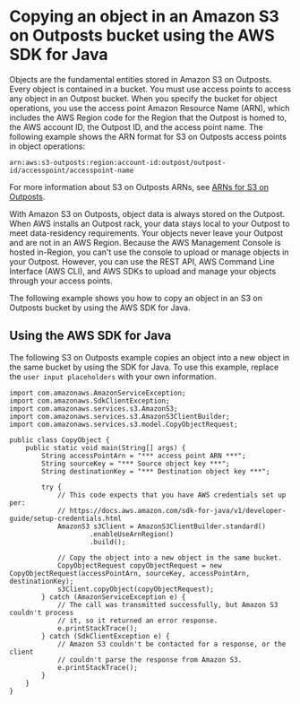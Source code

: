 # Copying an object in an Amazon S3 on Outposts bucket using the AWS SDK for Java<a name="S3OutpostsCopyObject"></a>

Objects are the fundamental entities stored in Amazon S3 on Outposts\. Every object is contained in a bucket\. You must use access points to access any object in an Outpost bucket\. When you specify the bucket for object operations, you use the access point Amazon Resource Name \(ARN\), which includes the AWS Region code for the Region that the Outpost is homed to, the AWS account ID, the Outpost ID, and the access point name\. The following example shows the ARN format for S3 on Outposts access points in object operations:

```
arn:aws:s3-outposts:region:account-id:outpost/outpost-id/accesspoint/accesspoint-name
```

For more information about S3 on Outposts ARNs, see [ARNs for S3 on Outposts](S3OutpostsIAM.md#S3OutpostsARN)\.

With Amazon S3 on Outposts, object data is always stored on the Outpost\. When AWS installs an Outpost rack, your data stays local to your Outpost to meet data\-residency requirements\. Your objects never leave your Outpost and are not in an AWS Region\. Because the AWS Management Console is hosted in\-Region, you can't use the console to upload or manage objects in your Outpost\. However, you can use the REST API, AWS Command Line Interface \(AWS CLI\), and AWS SDKs to upload and manage your objects through your access points\.

The following example shows you how to copy an object in an S3 on Outposts bucket by using the AWS SDK for Java\.

## Using the AWS SDK for Java<a name="S3OutpostsCopyObjectJava"></a>

The following S3 on Outposts example copies an object into a new object in the same bucket by using the SDK for Java\. To use this example, replace the `user input placeholders` with your own information\.

```
import com.amazonaws.AmazonServiceException;
import com.amazonaws.SdkClientException;
import com.amazonaws.services.s3.AmazonS3;
import com.amazonaws.services.s3.AmazonS3ClientBuilder;
import com.amazonaws.services.s3.model.CopyObjectRequest;

public class CopyObject {
    public static void main(String[] args) {
        String accessPointArn = "*** access point ARN ***";
        String sourceKey = "*** Source object key ***";
        String destinationKey = "*** Destination object key ***";

        try {
            // This code expects that you have AWS credentials set up per:
            // https://docs.aws.amazon.com/sdk-for-java/v1/developer-guide/setup-credentials.html
            AmazonS3 s3Client = AmazonS3ClientBuilder.standard()
                    .enableUseArnRegion()
                    .build();

            // Copy the object into a new object in the same bucket.
            CopyObjectRequest copyObjectRequest = new CopyObjectRequest(accessPointArn, sourceKey, accessPointArn, destinationKey);
            s3Client.copyObject(copyObjectRequest);
        } catch (AmazonServiceException e) {
            // The call was transmitted successfully, but Amazon S3 couldn't process
            // it, so it returned an error response.
            e.printStackTrace();
        } catch (SdkClientException e) {
            // Amazon S3 couldn't be contacted for a response, or the client
            // couldn't parse the response from Amazon S3.
            e.printStackTrace();
        }
    }
}
```